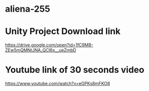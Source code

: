 # aliena-255
# Unity Project Download link
https://drive.google.com/open?id=1fC9M8-ZEw5mQMNtJNA_QCl6x__ueZmbD
# Youtube link of 30 seconds video 
https://www.youtube.com/watch?v=eGPKs8mFKO8
